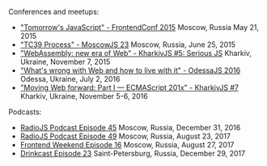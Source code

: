 Conferences and meetups:
- ["Tomorrow's JavaScript" - FrontendConf 2015](FrontendConf2015/) Moscow, Russia May 21, 2015
- ["TC39 Process" - MoscowJS 23](MoscowJS23/) Moscow, Russia, June 25, 2015
- ["WebAssembly: new era of Web" - KharkivJS #5: Serious JS](KharkivJS5/) Kharkiv, Ukraine, November 7, 2015
- ["What's wrong with Web and how to live with it" - OdessaJS 2016](OdessaJS2016/) Odessa, Ukraine, July 2, 2016
- ["Moving Web forward: Part I — ECMAScript 201x" - KharkivJS #7](KharkivJS7/) Kharkiv, Ukraine, November 5-6, 2016

Podcasts:
- [RadioJS Podcast Episode 45](https://radiojs.ru/2016/12/radiojs-45/) Moscow, Russia, December 31, 2016
- [RadioJS Podcast Episode 49](https://radiojs.ru/2017/08/radiojs-49/) Moscow, Russia, August 23, 2017
- [Frontend Weekend Episode 16](https://soundcloud.com/frontend-weekend/fw-16) Moscow, Russia, August 27, 2017
- [Drinkcast Episode 23](https://spb-frontend.ru/podcast/23/) Saint-Petersburg, Russia, December 29, 2017